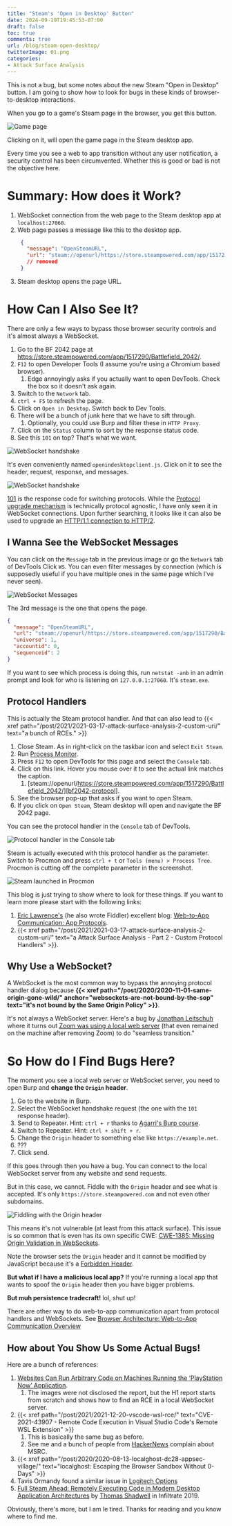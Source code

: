 ```yaml
---
title: "Steam's 'Open in Desktop' Button"
date: 2024-09-19T19:45:53-07:00
draft: false
toc: true
comments: true
url: /blog/steam-open-desktop/
twitterImage: 01.png
categories:
- Attack Surface Analysis
---
```


This is not a bug, but some notes about the new Steam "Open in Desktop" button.
I am going to show how to look for bugs in these kinds of browser-to-desktop
interactions.

<!--more-->

When you go to a game's Steam page in the browser, you get this button.

![Game page](01.png)

Clicking on it, will open the game page in the Steam desktop app.

Every time you see a web to app transition without any user notification, a
security control has been circumvented. Whether this is good or bad is not the
objective here.

# Summary: How does it Work?

1. WebSocket connection from the web page to the Steam desktop app at `localhost:27060`.
2. Web page passes a message like this to the desktop app.
   ```json
    {
      "message": "OpenSteamURL",
      "url": "steam://openurl/https://store.steampowered.com/app/1517290/Battlefield_2042/?utm_bid=3546095213808494257",
      // removed
    }
   ```
3. Steam desktop opens the page URL.

# How Can I Also See It?
There are only a few ways to bypass those browser security controls and it's
almost always a WebSocket.

1. Go to the BF 2042 page at https://store.steampowered.com/app/1517290/Battlefield_2042/.
2. `F12` to open Developer Tools (I assume you're using a Chromium based browser).
    1. Edge annoyingly asks if you actually want to open DevTools. Check the box so it doesn't ask again.
3. Switch to the `Network` tab.
4. `ctrl + F5` to refresh the page.
5. Click on `Open in Desktop`. Switch back to Dev Tools.
6. There will be a bunch of junk here that we have to sift through.
    1. Optionally, you could use Burp and filter these in `HTTP Proxy`.
7. Click on the `Status` column to sort by the response status code.
8. See this `101` on top? That's what we want.

![WebSocket handshake](02.png)

It's even conveniently named `openindesktopclient.js`. Click on it to see the
header, request, response, and messages.

![WebSocket handshake](03.png)

[101][101-mdn] is the response code for switching protocols. While the
[Protocol upgrade mechanism][upgrade-mdn] is technically protocol agnostic, I
have only seen it in WebSocket connections. Upon further searching, it looks
like it can also be used to upgrade an [HTTP/1.1 connection to HTTP/2][http-upgrade].

[101-mdn]: https://developer.mozilla.org/en-US/docs/Web/HTTP/Status/101
[upgrade-mdn]: https://developer.mozilla.org/en-US/docs/Web/HTTP/Protocol_upgrade_mechanism
[http-upgrade]: https://developer.mozilla.org/en-US/docs/Web/HTTP/Headers/Upgrade

## I Wanna See the WebSocket Messages
You can click on the `Message` tab in the previous image or go the `Network` tab
of DevTools Click `WS`. You can even filter messages by connection (which is
supposedly useful if you have multiple ones in the same page which I've never
seen).

![WebSocket Messages](04.png)

The 3rd message is the one that opens the page.

```json
{
  "message": "OpenSteamURL",
  "url": "steam://openurl/https://store.steampowered.com/app/1517290/Battlefield_2042/?utm_bid=3546095213808494257",
  "universe": 1,
  "accountid": 0,
  "sequenceid": 2
}
```

If you want to see which process is doing this, run `netstat -anb` in an admin
prompt and look for who is listening on `127.0.0.1:27060`. It's `steam.exe`.

## Protocol Handlers
This is actually the Steam protocol handler. And that can also lead to
{{< xref path="/post/2021/2021-03-17-attack-surface-analysis-2-custom-uri/"
    text="a bunch of RCEs." >}}

1. Close Steam. As in right-click on the taskbar icon and select `Exit Steam`.
2. Run [Process Monitor][procmon].
3. Press `F12` to open DevTools for this page and select the `Console` tab.
4. Click on this link. Hover you mouse over it to see the actual link matches the caption.
    1. [steam://openurl/https://store.steampowered.com/app/1517290/Battlefield_2042/][bf2042-protocol].
5. See the browser pop-up that asks if you want to open Steam.
6. If you click on `Open Steam`, Steam desktop will open and navigate the BF 2042 page.

[procmon]: https://learn.microsoft.com/en-us/sysinternals/downloads/procmon
[bf2042-protocol]: steam://openurl/https://store.steampowered.com/app/1517290/Battlefield_2042/

You can see the protocol handler in the `Console` tab of DevTools.

![Protocol handler in the Console tab](05.png)

Steam is actually executed with this protocol handler as the parameter. Switch
to Procmon and press `ctrl + t` or `Tools (menu) > Process Tree`. Procmon is
cutting off the complete parameter in the screenshot.

![Steam launched in Procmon](06.png)

This blog is just trying to show where to look for these things. If you want to
learn more please start with the following links:

1. [Eric Lawrence's][eric-twitter] (he also wrote Fiddler) excellent blog: [Web-to-App Communication: App Protocols][eric-protocol].
2. {{< xref path="/post/2021/2021-03-17-attack-surface-analysis-2-custom-uri/"
    text="a Attack Surface Analysis - Part 2 - Custom Protocol Handlers" >}}.

[eric-protocol]: https://textslashplain.com/2019/08/29/web-to-app-communication-app-protocols/
[eric-twitter]: https://twitter.com/ericlaw

## Why Use a WebSocket?
A WebSocket is the most common way to bypass the annoying protocol handler dialog
because **{{< xref path="/post/2020/2020-11-01-same-origin-gone-wild/"
    anchor="websockets-are-not-bound-by-the-sop"
    text="it's not bound by the Same Origin Policy" >}}**.

[websocket-sop]: https://blog.securityevaluators.com/websockets-not-bound-by-cors-does-this-mean-2e7819374acc

It's not always a WebSocket server. Here's a bug by [Jonathan Leitschuh][jl-twitter]
where it turns out [Zoom was using a local web server][zoom] (that even remained
on the machine after removing Zoom) to do "seamless transition."

[zoom]: https://infosecwriteups.com/zoom-zero-day-4-million-webcams-maybe-an-rce-just-get-them-to-visit-your-website-ac75c83f4ef5
[jl-twitter]: https://twitter.com/JLLeitschuh

# So How do I Find Bugs Here?
The moment you see a local web server or WebSocket server, you need to open Burp
and **change the `Origin` header**.

1. Go to the website in Burp.
2. Select the WebSocket handshake request (the one with the `101` response header).
3. Send to Repeater. Hint: `ctrl + r` thanks to [Agarri's Burp course][agarri-course].
4. Switch to Repeater. Hint: `ctrl + shift + r`.
5. Change the `Origin` header to something else like `https://example.net`.
6. ???
7. Click send.

[agarri-course]: https://hackademy.agarri.fr/syllabus

If this goes through then you have a bug. You can connect to the local WebSocket
server from any website and send requests.

But in this case, we cannot. Fiddle with the `Origin` header and see what is
accepted. It's only `https://store.steampowered.com` and not even other subdomains.

![Fiddling with the Origin header](07.png)

This means it's not vulnerable (at least from this attack surface). This issue is so common that is even has its own specific CWE: [CWE-1385: Missing Origin Validation in WebSockets][cwe-1385].

[cwe-1385]: https://cwe.mitre.org/data/definitions/1385.html

Note the browser sets the `Origin` header and it cannot be modified by
JavaScript because it's a [Forbidden Header][forbidden].

[forbidden]: https://developer.mozilla.org/en-US/docs/Glossary/Forbidden_header_name

**But what if I have a malicious local app?** If you're running a local app that
wants to spoof the `Origin` header then you have bigger problems.

**But muh persistence tradecraft!** lol, shut up!

There are other way to do web-to-app communication apart from protocol handlers
and WebSockets. See [Browser Architecture: Web-to-App Communication Overview][web-to-app]

[web-to-app]: https://textslashplain.com/2019/08/28/browser-architecture-web-to-app-communication-overview/

## How about You Show Us Some Actual Bugs!
Here are a bunch of references:

1. [Websites Can Run Arbitrary Code on Machines Running the ‘PlayStation Now’ Application][psnow].
    1. The images were not disclosed the report, but the H1 report starts from scratch and shows how to find an RCE in a local WebSocket server.
2. {{< xref path="/post/2021/2021-12-20-vscode-wsl-rce/"
    text="CVE-2021-43907 - Remote Code Execution in Visual Studio Code's Remote WSL Extension" >}}
    1. This is basically the same bug as before.
    2. See me and a bunch of people from [HackerNews][websocket-sop] complain about MSRC.
3. {{< xref path="/post/2020/2020-08-13-localghost-dc28-appsec-village/"
    text="localghost: Escaping the Browser Sandbox Without 0-Days" >}}
4. Tavis Ormandy found a similar issue in [Logitech Options][logi]
5. [Full Steam Ahead: Remotely Executing Code in Modern Desktop Application Architectures][full] by [Thomas Shadwell][thomas-twitter] in Infiltrate 2019.

Obviously, there's more, but I am le tired. Thanks for reading and you
know where to find me.

[psnow]: https://hackerone.com/reports/873614
[wsl-rce-hackernews]: https://news.ycombinator.com/item?id=29635300
[logi]: https://project-zero.issues.chromium.org/issues/42450729
[full]: https://vimeo.com/335206831
[thomas-twitter]: https://twitter.com/zemnmez